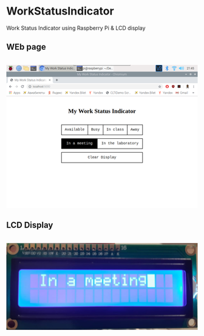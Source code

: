 # WorkStatusIndicator
Work Status Indicator using Raspberry Pi &amp; LCD display
<br/>
## WEb page
<br/>
<img src="/images/meeting.png" alt="" title="" />

## LCD Display

<br/>
<img src="/images/meeting.jpeg" alt="" title="" />
<br/>
